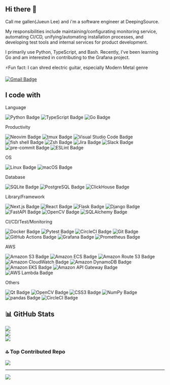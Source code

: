 ## Hi there 👋

Call me gallen(Jueun Lee) and i'm a software engineer at DeepingSource.

My responsibilities include maintaining/configurating  monitoring service, automating CI/CD, unifying/automating installation processes, and developing test tools and internal services for product development.

I primarily use Python, TypeScript, and Bash. Recently, I've been learning Go and am interested in contributing to the Grafana project.

⚡️Fun fact: I can shred electric guitar, especially Modern Metal genre

[![Gmail Badge](https://img.shields.io/badge/-seirios0107@gmail.com-36B4AF?style=flat-square&logo=Gmail&logoColor=white&link=mailto:seirios0107@gmail.com)](mailto:seirios0107@gmail.com)


## I code with

Language

![Python Badge](https://img.shields.io/badge/Python-3776AB?logo=python&logoColor=fff&style=for-the-badge)
![TypeScript Badge](https://img.shields.io/badge/TypeScript-3178C6?logo=typescript&logoColor=fff&style=for-the-badge)
![Go Badge](https://img.shields.io/badge/Go-00ADD8?logo=go&logoColor=fff&style=for-the-badge)

Productivity

![Neovim Badge](https://img.shields.io/badge/Neovim-57A143?logo=neovim&logoColor=fff&style=for-the-badge)
![tmux Badge](https://img.shields.io/badge/tmux-1BB91F?logo=tmux&logoColor=fff&style=for-the-badge)
![Visual Studio Code Badge](https://img.shields.io/badge/Visual%20Studio%20Code-007ACC?logo=visualstudiocode&logoColor=fff&style=for-the-badge)
![fish shell Badge](https://img.shields.io/badge/fish%20shell-34C534?logo=fishshell&logoColor=fff&style=for-the-badge)
![Zsh Badge](https://img.shields.io/badge/Zsh-F15A24?logo=zsh&logoColor=fff&style=for-the-badge)
![Jira Badge](https://img.shields.io/badge/Jira-0052CC?logo=jira&logoColor=fff&style=for-the-badge)
![Slack Badge](https://img.shields.io/badge/Slack-4A154B?logo=slack&logoColor=fff&style=for-the-badge)
![pre-commit Badge](https://img.shields.io/badge/pre--commit-FAB040?logo=precommit&logoColor=fff&style=for-the-badge)
![ESLint Badge](https://img.shields.io/badge/ESLint-4B32C3?logo=eslint&logoColor=fff&style=for-the-badge)




OS

![Linux Badge](https://img.shields.io/badge/Linux-FCC624?logo=linux&logoColor=000&style=for-the-badge)
![macOS Badge](https://img.shields.io/badge/macOS-000?logo=macos&logoColor=fff&style=for-the-badge)

Database

![SQLite Badge](https://img.shields.io/badge/SQLite-003B57?logo=sqlite&logoColor=fff&style=for-the-badge)
![PostgreSQL Badge](https://img.shields.io/badge/PostgreSQL-4169E1?logo=postgresql&logoColor=fff&style=for-the-badge)
![ClickHouse Badge](https://img.shields.io/badge/ClickHouse-FFCC01?logo=clickhouse&logoColor=000&style=for-the-badge)

Library/Framework

![Next.js Badge](https://img.shields.io/badge/Next.js-000?logo=nextdotjs&logoColor=fff&style=for-the-badge)
![React Badge](https://img.shields.io/badge/React-61DAFB?logo=react&logoColor=000&style=for-the-badge)
![Flask Badge](https://img.shields.io/badge/Flask-000?logo=flask&logoColor=fff&style=for-the-badge)
![Django Badge](https://img.shields.io/badge/Django-092E20?logo=django&logoColor=fff&style=for-the-badge)
![FastAPI Badge](https://img.shields.io/badge/FastAPI-009688?logo=fastapi&logoColor=fff&style=for-the-badge)
![OpenCV Badge](https://img.shields.io/badge/OpenCV-5C3EE8?logo=opencv&logoColor=fff&style=for-the-badge)
![SQLAlchemy Badge](https://img.shields.io/badge/SQLAlchemy-D71F00?logo=sqlalchemy&logoColor=fff&style=for-the-badge)

CI/CD/Test/Monitoring

![Docker Badge](https://img.shields.io/badge/Docker-2496ED?logo=docker&logoColor=fff&style=for-the-badge)
![Pytest Badge](https://img.shields.io/badge/Pytest-0A9EDC?logo=pytest&logoColor=fff&style=for-the-badge)
![CircleCI Badge](https://img.shields.io/badge/CircleCI-343434?logo=circleci&logoColor=fff&style=for-the-badge)
![Git Badge](https://img.shields.io/badge/Git-F05032?logo=git&logoColor=fff&style=for-the-badge)
![GitHub Actions Badge](https://img.shields.io/badge/GitHub%20Actions-2088FF?logo=githubactions&logoColor=fff&style=for-the-badge)
![Grafana Badge](https://img.shields.io/badge/Grafana-F46800?logo=grafana&logoColor=fff&style=for-the-badge)
![Prometheus Badge](https://img.shields.io/badge/Prometheus-E6522C?logo=prometheus&logoColor=fff&style=for-the-badge)

AWS

![Amazon S3 Badge](https://img.shields.io/badge/Amazon%20S3-569A31?logo=amazons3&logoColor=fff&style=for-the-badge)
![Amazon ECS Badge](https://img.shields.io/badge/Amazon%20ECS-F90?logo=amazonecs&logoColor=fff&style=for-the-badge)
![Amazon Route 53 Badge](https://img.shields.io/badge/Amazon%20Route%2053-8C4FFF?logo=amazonroute53&logoColor=fff&style=for-the-badge)
![Amazon CloudWatch Badge](https://img.shields.io/badge/Amazon%20CloudWatch-FF4F8B?logo=amazoncloudwatch&logoColor=fff&style=for-the-badge)
![Amazon DynamoDB Badge](https://img.shields.io/badge/Amazon%20DynamoDB-4053D6?logo=amazondynamodb&logoColor=fff&style=for-the-badge)
![Amazon EKS Badge](https://img.shields.io/badge/Amazon%20EKS-F90?logo=amazoneks&logoColor=fff&style=for-the-badge)
![Amazon API Gateway Badge](https://img.shields.io/badge/Amazon%20API%20Gateway-FF4F8B?logo=amazonapigateway&logoColor=fff&style=for-the-badge)
![AWS Lambda Badge](https://img.shields.io/badge/AWS%20Lambda-F90?logo=awslambda&logoColor=fff&style=for-the-badge)

Others

![Qt Badge](https://img.shields.io/badge/Qt-41CD52?logo=qt&logoColor=fff&style=for-the-badge)
![OpenCV Badge](https://img.shields.io/badge/OpenCV-5C3EE8?logo=opencv&logoColor=fff&style=for-the-badge)
![CSS3 Badge](https://img.shields.io/badge/CSS3-1572B6?logo=css3&logoColor=fff&style=for-the-badge)
![NumPy Badge](https://img.shields.io/badge/NumPy-013243?logo=numpy&logoColor=fff&style=for-the-badge)
![pandas Badge](https://img.shields.io/badge/pandas-150458?logo=pandas&logoColor=fff&style=for-the-badge)
![CircleCI Badge](https://img.shields.io/badge/CircleCI-343434?logo=circleci&logoColor=fff&style=for-the-badge)


## 📊 GitHub Stats
![](https://github-readme-stats.vercel.app/api?username=nellag&theme=tokyonight&hide_border=false&include_all_commits=false&show_icons=true)<br/>
![](https://github-readme-streak-stats.herokuapp.com/?user=nellag&theme=tokyonight&hide_border=false)<br/>
![](https://github-readme-stats.vercel.app/api/top-langs/?username=nellag&theme=tokyonight&hide_border=false&include_all_commits=false&count_private=false&layout=compact)<br>


### 🔝 Top Contributed Repo
![](https://github-contributor-stats.vercel.app/api?username=nellag&limit=6&theme=tokyonight&combine_all_yearly_contributions=true)

---
[![](https://visitcount.itsvg.in/api?id=nellag&icon=2&color=0)](https://visitcount.itsvg.in)

